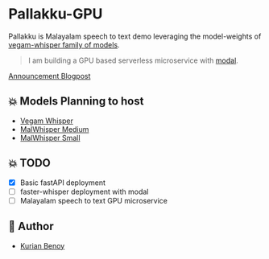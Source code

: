 # Pallakku-GPU

Pallakku is Malayalam speech to text demo leveraging the model-weights of [vegam-whisper family of models](https://huggingface.co/models?other=vegam). 

> I am building a GPU based serverless microservice with [modal](modal.com/).

[Announcement Blogpost](https://kurianbenoy.com/posts/2023/summit23_iiit/demo.html)

## :boom: Models Planning to host

- [Vegam Whisper](https://huggingface.co/smcproject/vegam-whisper-medium-ml)
- [MalWhisper Medium](https://huggingface.co/smcproject/Malwhisper-v1-medium)
- [MalWhisper Small](https://huggingface.co/smcproject/Malwhisper-v1-small)

## :boom: TODO

- [x] Basic fastAPI deployment
- [ ] faster-whisper deployment with modal
- [ ] Malayalam speech to text GPU microservice

## :cowboy_hat_face: Author

- [Kurian Benoy](https://kurianbenoy.com/)

